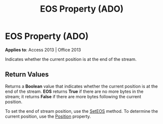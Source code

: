 ﻿---
title: EOS Property (ADO)
TOCTitle: EOS Property (ADO)
ms:assetid: 97cd23ef-cca8-4dcc-2641-082a0e1b853c
ms:mtpsurl: https://msdn.microsoft.com/en-us/library/JJ249676(v=office.15)
ms:contentKeyID: 48546474
ms.date: 09/18/2015
mtps_version: v=office.15
---

# EOS Property (ADO)


**Applies to**: Access 2013 | Office 2013

Indicates whether the current position is at the end of the stream.

## Return Values

Returns a **Boolean** value that indicates whether the current position is at the end of the stream. **EOS** returns **True** if there are no more bytes in the stream; it returns **False** if there are more bytes following the current position.

To set the end of stream position, use the [SetEOS](seteos-method-ado.md) method. To determine the current position, use the [Position](position-property-ado.md) property.

